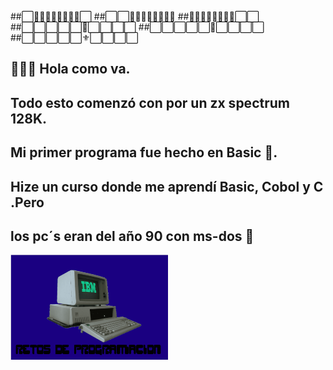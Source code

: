 ##⬜👾👾👾👾👾👾👾👾⬜
##⬜⬜👾👾👾👾👾👾👾👾
##👾👾👾👾👾👾👾👾⬜⬜
##⬜⬜⬜⬜⬜🔺⬜⬜⬜⬜
##⬜⬜⬜⬜⬜🔺⬜⬜⬜⬜
##⬜⬜⬜⬜⬜⚜️⬜⬜⬜⬜

## 👋👋👋  Hola como va. 
## Todo esto comenzó con por un zx spectrum 128K.
## Mi primer programa fue hecho en Basic 🤔.
## Hize un curso donde me aprendí Basic, Cobol y C .Pero
## los pc´s eran del año  90 con ms-dos 💾

<a href="https://github.com/CarlosVR48/Retos-de-Programacion"><img src="./ibm.png" style="height: 50%; width:50%;"/></a>






<!--
**CarlosVR48/CarlosVR48** is a ✨ _special_ ✨ repository because its `README.md` (this file) appears on your GitHub profile.

Here are some ideas to get you started:

- 🔭 I’m currently working on ...
- 🌱 I’m currently learning ...
- 👯 I’m looking to collaborate on ...
- 🤔 I’m looking for help with ...
- 💬 Ask me about ...
- 📫 How to reach me: ...
- 😄 Pronouns: ...
- ⚡ Fun fact: ...
-->
